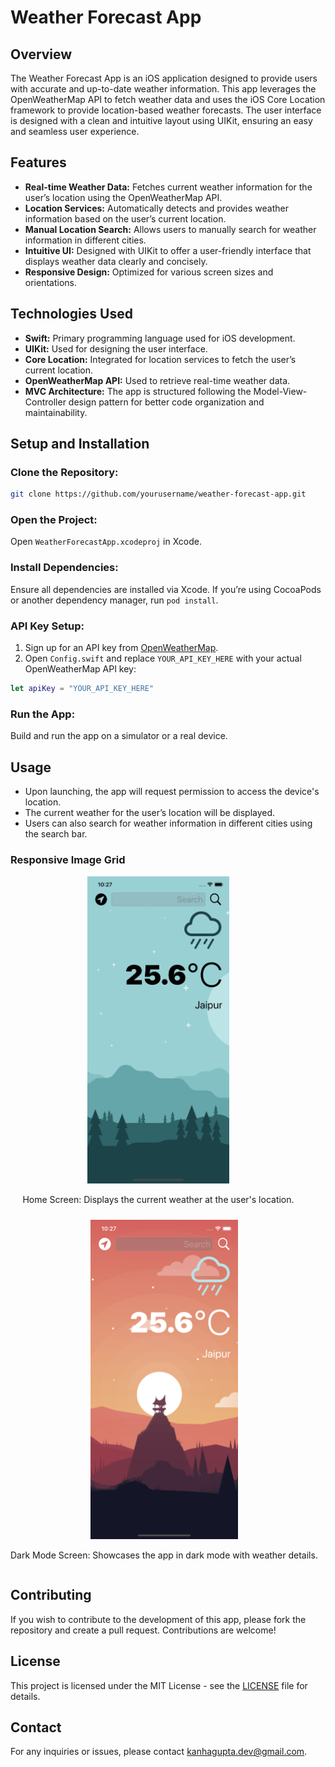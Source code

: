  
# Weather Forecast App

## Overview
The Weather Forecast App is an iOS application designed to provide users with accurate and up-to-date weather information. This app leverages the OpenWeatherMap API to fetch weather data and uses the iOS Core Location framework to provide location-based weather forecasts. The user interface is designed with a clean and intuitive layout using UIKit, ensuring an easy and seamless user experience.

## Features
- **Real-time Weather Data:** Fetches current weather information for the user’s location using the OpenWeatherMap API.
- **Location Services:** Automatically detects and provides weather information based on the user’s current location.
- **Manual Location Search:** Allows users to manually search for weather information in different cities.
- **Intuitive UI:** Designed with UIKit to offer a user-friendly interface that displays weather data clearly and concisely.
- **Responsive Design:** Optimized for various screen sizes and orientations.

## Technologies Used
- **Swift:** Primary programming language used for iOS development.
- **UIKit:** Used for designing the user interface.
- **Core Location:** Integrated for location services to fetch the user’s current location.
- **OpenWeatherMap API:** Used to retrieve real-time weather data.
- **MVC Architecture:** The app is structured following the Model-View-Controller design pattern for better code organization and maintainability.

## Setup and Installation

### Clone the Repository:
```bash
git clone https://github.com/yourusername/weather-forecast-app.git
```

### Open the Project:
Open `WeatherForecastApp.xcodeproj` in Xcode.

### Install Dependencies:
Ensure all dependencies are installed via Xcode. If you’re using CocoaPods or another dependency manager, run `pod install`.

### API Key Setup:
1. Sign up for an API key from [OpenWeatherMap](https://openweathermap.org/api).
2. Open `Config.swift` and replace `YOUR_API_KEY_HERE` with your actual OpenWeatherMap API key:
```swift
let apiKey = "YOUR_API_KEY_HERE"
```

### Run the App:
Build and run the app on a simulator or a real device.

## Usage
- Upon launching, the app will request permission to access the device's location.
- The current weather for the user’s location will be displayed.
- Users can also search for weather information in different cities using the search bar.

 

### Responsive Image Grid

<div style="display: flex; flex-wrap: wrap; gap: 10px; justify-content: space-between;">
    <div style="text-align: center;">
        <img src="Screenshots/home_screen.png" alt="Home Screen" title="Home Screen" style="width: 48%;"/>
        <p>Home Screen: Displays the current weather at the user's location.</p>
    </div>
    <div style="text-align: center;">
        <img src="Screenshots/dark_mode.png" alt="Dark Mode Screen" title="Dark Mode Screen" style="width: 48%;"/>
        <p>Dark Mode Screen: Showcases the app in dark mode with weather details.</p>
    </div>
</div>


## Contributing
If you wish to contribute to the development of this app, please fork the repository and create a pull request. Contributions are welcome!

## License
This project is licensed under the MIT License - see the [LICENSE](LICENSE) file for details.

## Contact
For any inquiries or issues, please contact [kanhagupta.dev@gmail.com](mailto:kanhagupta.dev@gmail.com).
